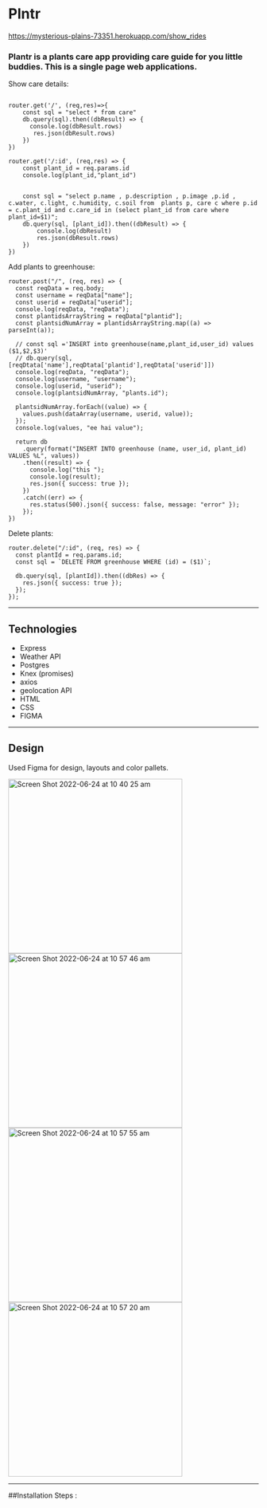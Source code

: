 # Plntr
https://mysterious-plains-73351.herokuapp.com/show_rides

### Plantr is a plants care app providing care guide for you little buddies. This is a single page web applications.



Show care details:
```

router.get('/', (req,res)=>{
    const sql = "select * from care"
    db.query(sql).then((dbResult) => {
      console.log(dbResult.rows)
       res.json(dbResult.rows)
    })
})

router.get('/:id', (req,res) => {
    const plant_id = req.params.id
    console.log(plant_id,"plant_id")


    const sql = "select p.name , p.description , p.image ,p.id , c.water, c.light, c.humidity, c.soil from  plants p, care c where p.id = c.plant_id and c.care_id in (select plant_id from care where plant_id=$1)";
    db.query(sql, [plant_id]).then((dbResult) => {
        console.log(dbResult)
        res.json(dbResult.rows)
    })
})
```
Add plants to greenhouse:
```
router.post("/", (req, res) => {
  const reqData = req.body;
  const username = reqData["name"];
  const userid = reqData["userid"];
  console.log(reqData, "reqData");
  const plantidsArrayString = reqData["plantid"];
  const plantsidNumArray = plantidsArrayString.map((a) => parseInt(a));

  // const sql ='INSERT into greenhouse(name,plant_id,user_id) values ($1,$2,$3)'
  // db.query(sql,[reqDtata['name'],reqDtata['plantid'],reqDtata['userid']])
  console.log(reqData, "reqData");
  console.log(username, "username");
  console.log(userid, "userid");
  console.log(plantsidNumArray, "plants.id");

  plantsidNumArray.forEach((value) => {
    values.push(dataArray(username, userid, value));
  });
  console.log(values, "ee hai value");

  return db
    .query(format("INSERT INTO greenhouse (name, user_id, plant_id) VALUES %L", values))
    .then((result) => {
      console.log("this ");
      console.log(result);
      res.json({ success: true });
    })
    .catch((err) => {
      res.status(500).json({ success: false, message: "error" });
    });
})
```
Delete plants:
```
router.delete("/:id", (req, res) => {
  const plantId = req.params.id;
  const sql = `DELETE FROM greenhouse WHERE (id) = ($1)`;

  db.query(sql, [plantId]).then((dbRes) => {
    res.json({ success: true });
  });
});

```
________
## Technologies

- Express 
- Weather API
- Postgres
- Knex (promises)
- axios
- geolocation API
- HTML
- CSS
- FIGMA
_______________
## Design 
 
 Used Figma for design, layouts and color pallets.

 <img width="350" alt="Screen Shot 2022-06-24 at 10 40 25 am" src="https://user-images.githubusercontent.com/55358601/175439737-4240be93-c916-4e53-a701-1c641a3779bb.png">
<img width="350" alt="Screen Shot 2022-06-24 at 10 57 46 am" src="https://user-images.githubusercontent.com/55358601/175439721-b5472e87-8c9b-4d6b-b571-c2c27efdb6d8.png">
<img width="350" alt="Screen Shot 2022-06-24 at 10 57 55 am" src="https://user-images.githubusercontent.com/55358601/175439947-66aaaa88-171e-473b-b38d-a60169a01ad1.png">
<img width="350" alt="Screen Shot 2022-06-24 at 10 57 20 am" src="https://user-images.githubusercontent.com/55358601/175439728-af6d9415-5d58-4328-85c0-0f8988661d55.png">

___________

##Installation Steps :

